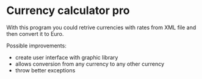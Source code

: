 # Currency calculator pro
With this program you could retrive currencies with rates from XML file and then convert it to Euro. 

Possible improvements:
 - create user interface with graphic library
 - allows conversion from any currency to any other currency
 - throw better exceptions
